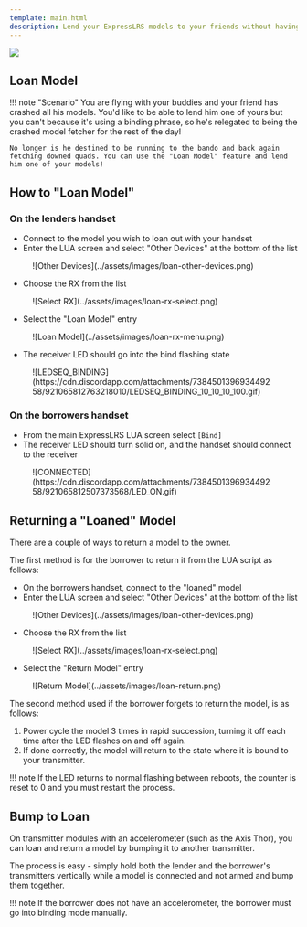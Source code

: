 ```yaml
---
template: main.html
description: Lend your ExpressLRS models to your friends without having to reflash Binding Phrase every time.
---
```


<img src="https://raw.githubusercontent.com/ExpressLRS/ExpressLRS-Hardware/master/img/software.png">

## Loan Model

!!! note "Scenario"
    You are flying with your buddies and your friend has crashed all his models. You'd like to be able to lend him one of yours but you
    can't because it's using a binding phrase, so he's relegated to being the crashed model fetcher for the rest of the day!

    No longer is he destined to be running to the bando and back again fetching downed quads. You can use the "Loan Model" feature and lend him one of your models!

## How to "Loan Model"

### On the lenders handset

* Connect to the model you wish to loan out with your handset
* Enter the LUA screen and select "Other Devices" at the bottom of the list

<figure markdown>
![Other Devices](../assets/images/loan-other-devices.png)
</figure>

* Choose the RX from the list

<figure markdown>
![Select RX](../assets/images/loan-rx-select.png)
</figure>

* Select the "Loan Model" entry

<figure markdown>
![Loan Model](../assets/images/loan-rx-menu.png)
</figure>

* The receiver LED should go into the bind flashing state

<figure markdown>
![LEDSEQ_BINDING](https://cdn.discordapp.com/attachments/738450139693449258/921065812763218010/LEDSEQ_BINDING_10_10_10_100.gif)
</figure>

### On the borrowers handset
* From the main ExpressLRS LUA screen select `[Bind]`
* The receiver LED should turn solid on, and the handset should connect to the receiver

<figure markdown>
![CONNECTED](https://cdn.discordapp.com/attachments/738450139693449258/921065812507373568/LED_ON.gif)
</figure>

## Returning a "Loaned" Model

There are a couple of ways to return a model to the owner. 

The first method is for the borrower to return it from the LUA script as follows:

* On the borrowers handset, connect to the "loaned" model
* Enter the LUA screen and select "Other Devices" at the bottom of the list

<figure markdown>
![Other Devices](../assets/images/loan-other-devices.png)
</figure>

* Choose the RX from the list

<figure markdown>
![Select RX](../assets/images/loan-rx-select.png)
</figure>

* Select the "Return Model" entry

<figure markdown>
![Return Model](../assets/images/loan-return.png)
</figure>

The second method used if the borrower forgets to return the model, is as follows:

1. Power cycle the model 3 times in rapid succession, turning it off each time after the LED flashes on and off again.
2. If done correctly, the model will return to the state where it is bound to your transmitter.

!!! note
    If the LED returns to normal flashing between reboots, the counter is reset to 0 and you must restart the process.


## Bump to Loan

On transmitter modules with an accelerometer (such as the Axis Thor), you can loan and return a model by bumping it to another transmitter. 

The process is easy - simply hold both the lender and the borrower's transmitters vertically while a model is connected and not armed and bump them together. 

!!! note
    If the borrower does not have an accelerometer, the borrower must go into binding mode manually.